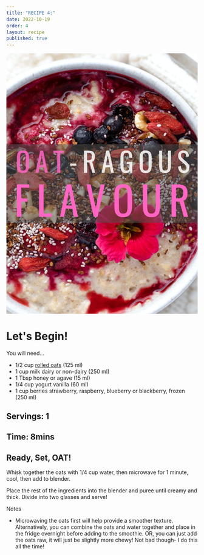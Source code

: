 ```yaml
---
title: "RECIPE 4:"
date: 2022-10-19
order: 4
layout: recipe
published: true
---
```

![Delicious Plate of Toast, Blueberries and Bananas, covered in sticky maple syrup](../uploads/b644e6b8-59f2-44f6-b94f-21fd5614c3ec.jpeg "Photo by Joseph Smart")

# Let's Begin!

You will need...

* 1/2 cup [rolled oats](https://oatseveryday.com/know-your-oats-2/#rolled-oats) (125 ml)
* 1 cup milk dairy or non-dairy (250 ml)
* 1 Tbsp honey or agave (15 ml)
* 1/4 cup yogurt vanilla (60 ml)
* 1 cup berries strawberry, raspberry, blueberry or blackberry, frozen (250 ml)

## Servings: 1

## Time: 8mins

## Ready, Set, OAT!

Whisk together the oats with 1/4 cup water, then microwave for 1 minute, cool, then add to blender.

Place the rest of the ingredients into the blender and puree until creamy and thick. Divide into two glasses and serve! 

Notes

* Microwaving the oats first will help provide a smoother texture. Alternatively, you can combine the oats and water together and place in the fridge overnight before adding to the smoothie. OR, you can just add the oats raw, it will just be slightly more chewy! Not bad though- I do this all the time!